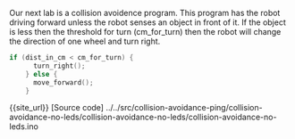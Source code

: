 Our next lab is a collision avoidence program.  This program has the robot
driving forward unless the robot senses an object in front of it.  If the
object is less then the threshold for turn (cm_for_turn) then the robot
will change the direction of one wheel and turn right.

```C
if (dist_in_cm < cm_for_turn) {
      turn_right();
    } else {
      move_forward();
    }
```

{{site_url}}
[Source code]
../../src/collision-avoidance-ping/collision-avoidance-no-leds/collision-avoidance-no-leds/collision-avoidance-no-leds.ino